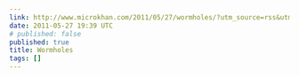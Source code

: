 ```yaml
---
link: http://www.microkhan.com/2011/05/27/wormholes/?utm_source=rss&utm_medium=rss&utm_campaign=wormholes
date: 2011-05-27 19:39 UTC
# published: false
published: true
title: Wormholes
tags: []
---
```



